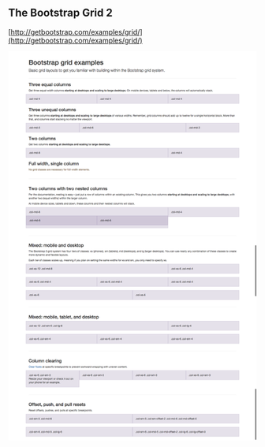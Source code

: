 ##  The Bootstrap Grid 2

[http://getbootstrap.com/examples/grid/](http://getbootstrap.com/examples/grid/)

![Examples](img/bootstrapgridexamples.png)



